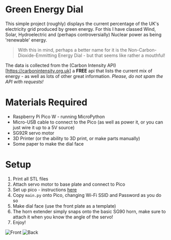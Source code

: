 # Green Energy Dial

This simple project (roughly) displays the current percentage of the UK's electricity grid produced by green energy. For this I have classed Wind, Solar, Hydroelectric and (perhaps controversially) Nuclear power as being 'renewable' energy. 
>With this in mind, perhaps a better name for it is the Non-Carbon-Dioxide-Emmitting Energy Dial - but that seems like rather a mouthful!

The data is collected from the (Carbon Intensity API)[https://carbonintensity.org.uk] a **FREE** api that lists the current mix of energy - as well as lots of other great information.
*Please, do not spam the API with requests!* 

# Materials Required
- Raspberry Pi Pico W - running MicroPython
- Micro-USB cable to connect to the Pico (as well as power it, or you can just wire it up to a 5V source)
- SG92R servo motor
- 3D Printer (or the ability to 3D print, or make parts manually)
- Some paper to make the dial face

# Setup
1. Print all STL files
2. Attach servo motor to base plate and connect to Pico
3. Set up pico - instructions [here](https://datasheets.raspberrypi.com/picow/connecting-to-the-internet-with-pico-w.pdf)
4. Copy `main.py` onto Pico, changing Wi-Fi SSID and Password as you do so
5. Make dial face (use the front plate as a template)
6. The horn extender simply snaps onto the basic SG90 horn, make sure to attach it when you know the angle of the servo!
7. Enjoy!


![Front](GED1.jpeg)
![Back](GED2.jpeg)
